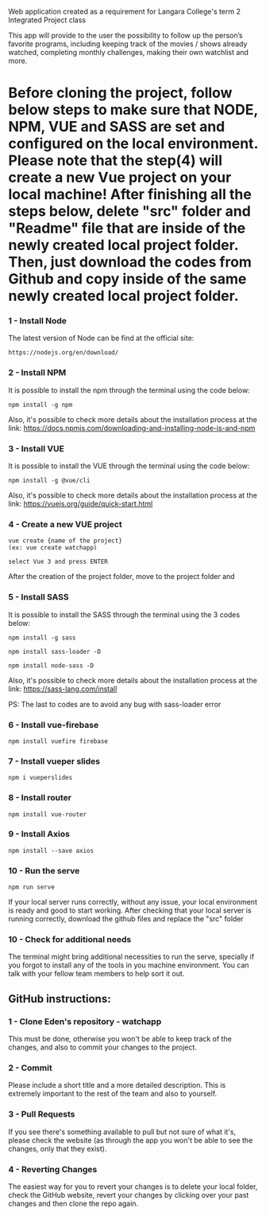 Web application created as a requirement for Langara College's term 2 Integrated Project class

This app will provide to the user the possibility to follow up the person’s favorite programs, including keeping track of the movies / shows already watched, completing monthly challenges, making their own watchlist and more.

# Before cloning the project, follow below steps to make sure that NODE, NPM, VUE and SASS are set and configured on the local environment. Please note that the step(4) will create a new Vue project on your local machine! After finishing all the steps below, delete "src" folder and "Readme" file that are inside of the newly created local project folder. Then, just download the codes from Github and copy inside of the same newly created local project folder.

### 1 - Install Node
The latest version of Node can be find at the official site:
```
https://nodejs.org/en/download/
```

### 2 - Install NPM
It is possible to install the npm through the terminal using the code below:
```
npm install -g npm
```

Also, it's possible to check more details about the installation process at the link:
https://docs.npmjs.com/downloading-and-installing-node-js-and-npm

### 3 - Install VUE
It is possible to install the VUE through the terminal using the code below:
```
npm install -g @vue/cli
```

Also, it's possible to check more details about the installation process at the link:
https://vuejs.org/guide/quick-start.html

### 4 - Create a new VUE project
```
vue create {name of the project}
(ex: vue create watchapp)

select Vue 3 and press ENTER
```
After the creation of the project folder, move to the project folder and

### 5 - Install SASS
It is possible to install the SASS through the terminal using the 3 codes below:
```
npm install -g sass
```
```
npm install sass-loader -D
```
```
npm install node-sass -D
```

Also, it's possible to check more details about the installation process at the link:
https://sass-lang.com/install

PS: The last to codes are to avoid any bug with sass-loader error

### 6 - Install vue-firebase
```
npm install vuefire firebase
```

### 7 - Install vueper slides
```
npm i vueperslides
```

### 8 - Install router
```
npm install vue-router
```

### 9 - Install Axios
```
npm install --save axios
```

### 10 - Run the serve
```
npm run serve
```
If your local server runs correctly, without any issue, your local environment is ready and good to start working.
After checking that your local server is running correctly, download the github files and replace the "src" folder

### 10 - Check for additional needs
The terminal might bring additional necessities to run the serve, specially if you forgot to install any of the tools in you machine environment. You can talk with your fellow team members to help sort it out.

## GitHub instructions:

### 1 - Clone Eden's repository - watchapp
This must be done, otherwise you won't be able to keep track of the changes, and also to commit your changes to the project.

### 2 - Commit
Please include a short title and a more detailed description. This is extremely important to the rest of the team and also to yourself.

### 3 - Pull Requests
If you see there's something available to pull but not sure of what it's, please check the website (as through the app you won't be able to see the changes, only that they exist).

### 4 - Reverting Changes
The easiest way for you to revert your changes is to delete your local folder, check the GitHub website, revert your changes by clicking over your past changes and then clone the repo again.

